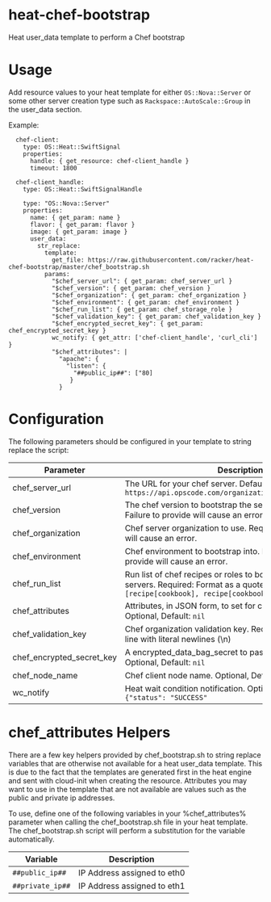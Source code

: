 # heat-chef-bootstrap
Heat user_data template to perform a Chef bootstrap

# Usage
Add resource values to your heat template for either `OS::Nova::Server` or some other server creation type such as `Rackspace::AutoScale::Group` in the user_data section.

Example:
```
  chef-client:
    type: OS::Heat::SwiftSignal
    properties:
      handle: { get_resource: chef-client_handle }
      timeout: 1800

  chef-client_handle:
    type: OS::Heat::SwiftSignalHandle

    type: "OS::Nova::Server"
    properties:
      name: { get_param: name }
      flavor: { get_param: flavor }
      image: { get_param: image }
      user_data:
        str_replace:
          template:
            get_file: https://raw.githubusercontent.com/racker/heat-chef-bootstrap/master/chef_bootstrap.sh
          params:
            "$chef_server_url": { get_param: chef_server_url }
            "$chef_version": { get_param: chef_version }
            "$chef_organization": { get_param: chef_organization }
            "$chef_environment": { get_param: chef_environment }
            "$chef_run_list": { get_param: chef_storage_role }
            "$chef_validation_key": { get_param: chef_validation_key }
            "$chef_encrypted_secret_key": { get_param: chef_encrypted_secret_key }
            wc_notify: { get_attr: ['chef-client_handle', 'curl_cli'] }
            "$chef_attributes": |
              "apache": {
                "listen": {
                  "##public_ip##": ["80]
                 }
              }
```

# Configuration
The following parameters should be configured in your template to string replace the script:

Parameter                 | Description
--------------------------|------------
chef_server_url           | The URL for your chef server. Default - `https://api.opscode.com/organizations/$chef_organization`
chef_version              | The chef version to bootstrap the server with. Required: Failure to provide will cause an error.
chef_organization         | Chef server organization to use. Required: Failure to provide will cause an error.
chef_environment          | Chef environment to bootstrap into. Required: Failure to provide will cause an error.
chef_run_list             | Run list of chef recipes or roles to bootstrap application servers. Required: Format as a quoted list, `"[recipe[cookbook], recipe[cookbook2]]"`
chef_attributes           | Attributes, in JSON form, to set for chef-client first boot. Optional, Default: `nil`
chef_validation_key       | Chef organization validation key. Required: Format as single line with literal newlines (\n)
chef_encrypted_secret_key | A encrypted_data_bag_secret to pass to the server. Optional, Default: `nil`
chef_node_name            | Chef client node name. Optional, Default : `$HOSTNAME`
wc_notify                 | Heat wait condition notification. Optional, Default : `{"status": "SUCCESS"`

# chef_attributes Helpers
There are a few key helpers provided by chef_bootstrap.sh to string replace variables
that are otherwise not available for a heat user_data template. This is due to the fact
that the templates are generated first in the heat engine and sent with cloud-init when
creating the resource. Attributes you may want to use in the template that are
not available are values such as the public and private ip addresses.

To use, define one of the following variables in your %chef_attributes% parameter when
calling the chef_bootstrap.sh file in your heat template. The chef_bootstrap.sh script
will perform a substitution for the variable automatically.

Variable                 | Description
-------------------------|------------
`##public_ip##`            | IP Address assigned to eth0
`##private_ip##`           | IP Address assigned to eth1
